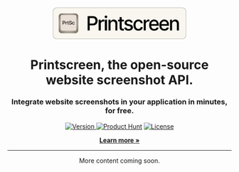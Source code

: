 <h1 align="center">
	<img src="gh-logo.svg" alt="Printscreen logo" width=300/>
	<br><br>
	Printscreen, the open-source website screenshot API.
</h1>

<h3 align="center">
	Integrate website screenshots in your application in minutes, for free.
</h3>

<p align="center">
	<a href="https://github.com/Neutron-Creative/Printscreen">
		<img src="https://img.shields.io/badge/Stable-1.1.0-green" alt="Version">
	</a>
	   <a href="https://www.producthunt.com/products/capture-by-neutron-creative#capture-by-neutron-creative"><img src="https://img.shields.io/badge/Product%20Hunt-%235%20Product%20of%20the%20Day-%23DA552E" alt="Product Hunt"></a>
	<a href="https://www.gnu.org/licenses/gpl-3.0.en.html">
		<img src="https://img.shields.io/badge/license-GPL-blue" alt="License"/>
	</a>
</p>

<p align="center">
	<a href="https://printscreen.gg"><b>Learn more »</b></a>
</p>

----

<p align="center">More content coming soon.</p>